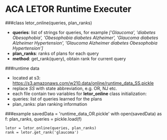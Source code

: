 # ACA LETOR Runtime Executer

###class
    letor_online(queries, plan_ranks)
- **queries**: list of strings for queries, for example
    _['Glaucoma',
      'diabetes Obesophobia',
      'Obesophobia diabetes Alzheimer',
      'Glaucoma diabetes Alzheimer Hypertension',
      'Glaucoma Alzheimer diabetes Obesophobia Hypertension']_
- **plan_ranks**: ranks of plans for each query
- **method**: get_rank(query), obtain rank for current query

###runtime data
- located at s3: https://s3.amazonaws.com/w210.data/online/runtime_data_SS.pickle
- replace _SS_ with state abbreviation, e.g. OR, NJ etc.
- each file contain two variables for **letor_online** class initialization:
 - queries: list of queries learned for the plans
 - plan_ranks: plan ranking information

###example
    savedData = 'runtime_data_OR.pickle'
    with open(savedData) as f:
        plan_ranks, queries = pickle.load(f)

    letor = letor_online(queries, plan_ranks)
    rank = letor.get_rank('glaucoma')
